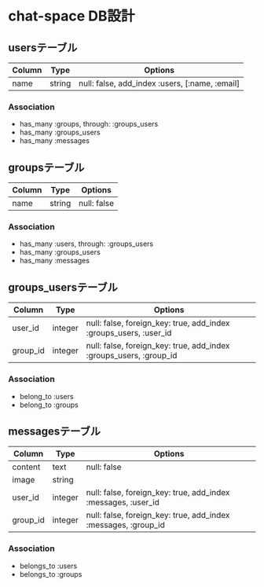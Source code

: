 # chat-space DB設計
## usersテーブル
|Column|Type|Options|
|------|----|-------|
|name|string|null: false, add_index :users, [:name, :email]|
### Association
- has_many :groups, through: :groups_users
- has_many :groups_users
- has_many :messages

##  groupsテーブル
|Column|Type|Options|
|------|----|-------|
|name|string|null: false|
### Association
- has_many :users, through: :groups_users
- has_many :groups_users
- has_many :messages

## groups_usersテーブル
|Column|Type|Options|
|------|----|-------|
|user_id|integer|null: false, foreign_key: true, add_index :groups_users, :user_id|
|group_id|integer|null: false, foreign_key: true, add_index :groups_users, :group_id|
### Association
- belong_to :users
- belong_to :groups

## messagesテーブル
|Column|Type|Options|
|------|----|-------|
|content|text|null: false|
|image|string||
|user_id|integer|null: false, foreign_key: true, add_index :messages, :user_id|
|group_id|integer|null: false, foreign_key: true, add_index :messages, :group_id|
### Association
- belongs_to :users
- belongs_to :groups